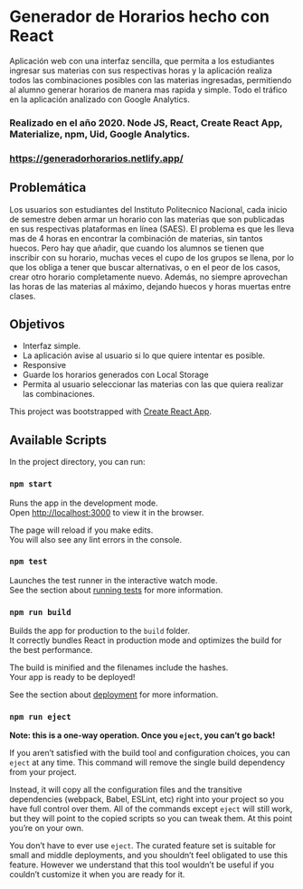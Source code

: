 # Generador de Horarios hecho con React
Aplicación web con una interfaz sencilla, que permita a los estudiantes ingresar sus materias con sus respectivas horas y la aplicación realiza todos las combinaciones posibles con las materias ingresadas, permitiendo al alumno generar horarios de manera mas rapida y simple. Todo el tráfico en la aplicación analizado con Google Analytics.

### Realizado en el año 2020. Node JS, React, Create React App, Materialize, npm, Uid, Google Analytics.
### https://generadorhorarios.netlify.app/

## Problemática
Los usuarios son estudiantes del Instituto Politecnico Nacional, cada inicio de semestre deben armar un horario con las materias que son publicadas en sus respectivas plataformas en línea (SAES). El problema es que les lleva mas de 4 horas en encontrar la combinación de materias, sin tantos huecos. Pero hay que añadir, que cuando los alumnos se tienen que inscribir con su horario, muchas veces el cupo de los grupos se llena, por lo que los obliga a tener que buscar alternativas, o en el peor de los casos, crear otro horario completamente nuevo. Además, no siempre aprovechan las horas de las materias al máximo, dejando huecos y horas muertas entre clases.

## Objetivos
- Interfaz simple.
- La aplicación avise al usuario si lo que quiere intentar es posible.
- Responsive
- Guarde los horarios generados con Local Storage
- Permita al usuario seleccionar las materias con las que quiera realizar las combinaciones.

This project was bootstrapped with [Create React App](https://github.com/facebook/create-react-app).

## Available Scripts

In the project directory, you can run:

### `npm start`

Runs the app in the development mode.<br />
Open [http://localhost:3000](http://localhost:3000) to view it in the browser.

The page will reload if you make edits.<br />
You will also see any lint errors in the console.

### `npm test`

Launches the test runner in the interactive watch mode.<br />
See the section about [running tests](https://facebook.github.io/create-react-app/docs/running-tests) for more information.

### `npm run build`

Builds the app for production to the `build` folder.<br />
It correctly bundles React in production mode and optimizes the build for the best performance.

The build is minified and the filenames include the hashes.<br />
Your app is ready to be deployed!

See the section about [deployment](https://facebook.github.io/create-react-app/docs/deployment) for more information.

### `npm run eject`

**Note: this is a one-way operation. Once you `eject`, you can’t go back!**

If you aren’t satisfied with the build tool and configuration choices, you can `eject` at any time. This command will remove the single build dependency from your project.

Instead, it will copy all the configuration files and the transitive dependencies (webpack, Babel, ESLint, etc) right into your project so you have full control over them. All of the commands except `eject` will still work, but they will point to the copied scripts so you can tweak them. At this point you’re on your own.

You don’t have to ever use `eject`. The curated feature set is suitable for small and middle deployments, and you shouldn’t feel obligated to use this feature. However we understand that this tool wouldn’t be useful if you couldn’t customize it when you are ready for it.


